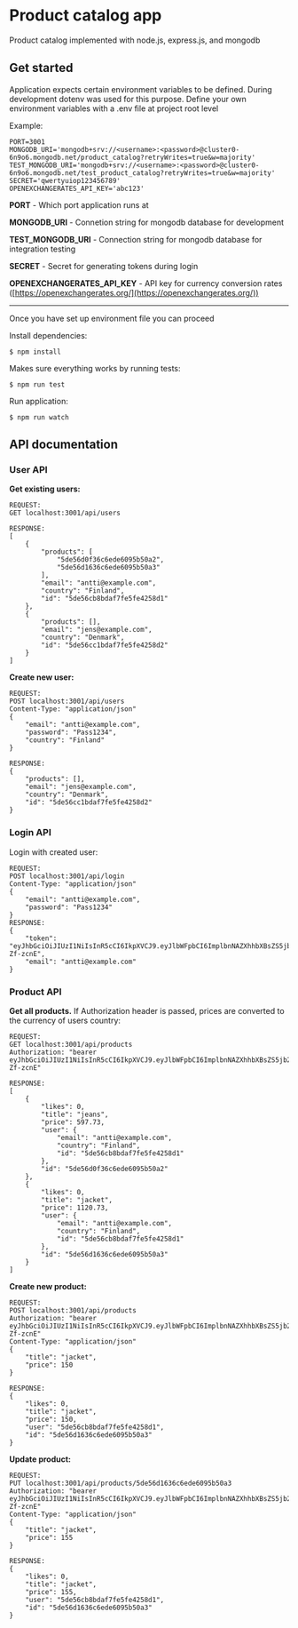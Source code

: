 # Product catalog app

Product catalog implemented with node.js, express.js, and mongodb

## Get started

Application expects certain environment variables to be defined. During development dotenv was used for this purpose. Define your own environment variables with a .env file at project root level

Example:
```
PORT=3001
MONGODB_URI='mongodb+srv://<username>:<password>@cluster0-6n9o6.mongodb.net/product_catalog?retryWrites=true&w=majority'
TEST_MONGODB_URI='mongodb+srv://<username>:<password>@cluster0-6n9o6.mongodb.net/test_product_catalog?retryWrites=true&w=majority'
SECRET='qwertyuiop123456789'
OPENEXCHANGERATES_API_KEY='abc123'
```
**PORT** - Which port application runs at

**MONGODB_URI** - Connetion string for mongodb database for development

**TEST_MONGODB_URI** - Connection string for mongodb database for integration testing

**SECRET** - Secret for generating tokens during login

**OPENEXCHANGERATES_API_KEY** - API key for currency conversion rates ([https://openexchangerates.org/](https://openexchangerates.org/))

---
Once you have set up environment file you can proceed

Install dependencies:
```
$ npm install
```
Makes sure everything works by running tests:
````
$ npm run test
````
Run application:
```
$ npm run watch
```


## API documentation

### User API
**Get existing users:**
````
REQUEST:
GET localhost:3001/api/users

RESPONSE:
[
    {
        "products": [
            "5de56d0f36c6ede6095b50a2",
            "5de56d1636c6ede6095b50a3"
        ],
        "email": "antti@example.com",
        "country": "Finland",
        "id": "5de56cb8bdaf7fe5fe4258d1"
    },
    {
        "products": [],
        "email": "jens@example.com",
        "country": "Denmark",
        "id": "5de56cc1bdaf7fe5fe4258d2"
    }
]
````
**Create new user:**
````
REQUEST:
POST localhost:3001/api/users
Content-Type: "application/json"
{
	"email": "antti@example.com",
	"password": "Pass1234",
	"country": "Finland"
}

RESPONSE:
{
    "products": [],
    "email": "jens@example.com",
    "country": "Denmark",
    "id": "5de56cc1bdaf7fe5fe4258d2"
}
````
### Login API
Login with created user:
````
REQUEST:
POST localhost:3001/api/login
Content-Type: "application/json"
{
	"email": "antti@example.com",
	"password": "Pass1234"
}
RESPONSE:
{
    "token": "eyJhbGciOiJIUzI1NiIsInR5cCI6IkpXVCJ9.eyJlbWFpbCI6ImplbnNAZXhhbXBsZS5jb21iLCJpZCI6IjYkZTU2Y2MxYmRhZjdmZTVmZTQyNThkMiIsImlhdCI6MTU3NTMxNjc4OH0.K4vIwnJUkPiIyEz8zWRD85AGM96Pc7q0xip-Zf-zcnE",
    "email": "antti@example.com"
}
````
### Product API
**Get all products.** If Authorization header is passed, prices are converted to the currency of users country:
````
REQUEST:
GET localhost:3001/api/products
Authorization: "bearer eyJhbGciOiJIUzI1NiIsInR5cCI6IkpXVCJ9.eyJlbWFpbCI6ImplbnNAZXhhbXBsZS5jb21iLCJpZCI6IjYkZTU2Y2MxYmRhZjdmZTVmZTQyNThkMiIsImlhdCI6MTU3NTMxNjc4OH0.K4vIwnJUkPiIyEz8zWRD85AGM96Pc7q0xip-Zf-zcnE"

RESPONSE:
[
    {
        "likes": 0,
        "title": "jeans",
        "price": 597.73,
        "user": {
            "email": "antti@example.com",
            "country": "Finland",
            "id": "5de56cb8bdaf7fe5fe4258d1"
        },
        "id": "5de56d0f36c6ede6095b50a2"
    },
    {
        "likes": 0,
        "title": "jacket",
        "price": 1120.73,
        "user": {
            "email": "antti@example.com",
            "country": "Finland",
            "id": "5de56cb8bdaf7fe5fe4258d1"
        },
        "id": "5de56d1636c6ede6095b50a3"
    }
]
````

**Create new product:**
```
REQUEST:
POST localhost:3001/api/products
Authorization: "bearer eyJhbGciOiJIUzI1NiIsInR5cCI6IkpXVCJ9.eyJlbWFpbCI6ImplbnNAZXhhbXBsZS5jb21iLCJpZCI6IjYkZTU2Y2MxYmRhZjdmZTVmZTQyNThkMiIsImlhdCI6MTU3NTMxNjc4OH0.K4vIwnJUkPiIyEz8zWRD85AGM96Pc7q0xip-Zf-zcnE"
Content-Type: "application/json"
{
	"title": "jacket",
	"price": 150
}

RESPONSE:
{
    "likes": 0,
    "title": "jacket",
    "price": 150,
    "user": "5de56cb8bdaf7fe5fe4258d1",
    "id": "5de56d1636c6ede6095b50a3"
}
```
**Update product:**
````
REQUEST:
PUT localhost:3001/api/products/5de56d1636c6ede6095b50a3
Authorization: "bearer eyJhbGciOiJIUzI1NiIsInR5cCI6IkpXVCJ9.eyJlbWFpbCI6ImplbnNAZXhhbXBsZS5jb21iLCJpZCI6IjYkZTU2Y2MxYmRhZjdmZTVmZTQyNThkMiIsImlhdCI6MTU3NTMxNjc4OH0.K4vIwnJUkPiIyEz8zWRD85AGM96Pc7q0xip-Zf-zcnE"
Content-Type: "application/json"
{
	"title": "jacket",
	"price": 155
}

RESPONSE:
{
    "likes": 0,
    "title": "jacket",
    "price": 155,
    "user": "5de56cb8bdaf7fe5fe4258d1",
    "id": "5de56d1636c6ede6095b50a3"
}
````

